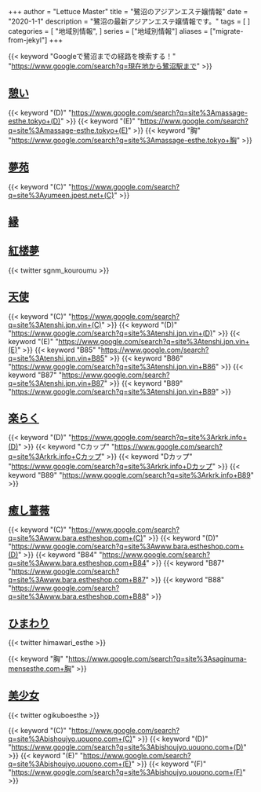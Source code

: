 +++
author = "Lettuce Master"
title = "鷺沼のアジアンエステ嬢情報"
date = "2020-1-1"
description = "鷺沼の最新アジアンエステ嬢情報です。"
tags = [
]
categories = [
    "地域別情報",
]
series = ["地域別情報"]
aliases = ["migrate-from-jekyl"]
+++

{{< keyword "Googleで鷺沼までの経路を検索する！" "https://www.google.com/search?q=現在地から鷺沼駅まで" >}}

## [憩い](http://massage-esthe.tokyo/)
{{< keyword "(D)" "https://www.google.com/search?q=site%3Amassage-esthe.tokyo+(D)" >}} {{< keyword "(E)" "https://www.google.com/search?q=site%3Amassage-esthe.tokyo+(E)" >}} {{< keyword "胸" "https://www.google.com/search?q=site%3Amassage-esthe.tokyo+胸" >}} 

## [夢苑](http://yumeen.jpest.net/)
{{< keyword "(C)" "https://www.google.com/search?q=site%3Ayumeen.jpest.net+(C)" >}} 

## [縁](http://lavender.este88.com/)


## [紅楼夢](https://kou-rou-mu.sweet-relaxation.com/)


{{< twitter sgnm_kouroumu >}}



## [天使](https://tenshi.jpn.vin/)
{{< keyword "(C)" "https://www.google.com/search?q=site%3Atenshi.jpn.vin+(C)" >}} {{< keyword "(D)" "https://www.google.com/search?q=site%3Atenshi.jpn.vin+(D)" >}} {{< keyword "(E)" "https://www.google.com/search?q=site%3Atenshi.jpn.vin+(E)" >}} {{< keyword "B85" "https://www.google.com/search?q=site%3Atenshi.jpn.vin+B85" >}} {{< keyword "B86" "https://www.google.com/search?q=site%3Atenshi.jpn.vin+B86" >}} {{< keyword "B87" "https://www.google.com/search?q=site%3Atenshi.jpn.vin+B87" >}} {{< keyword "B89" "https://www.google.com/search?q=site%3Atenshi.jpn.vin+B89" >}} 

## [楽らく](http://rkrk.info/)
{{< keyword "(D)" "https://www.google.com/search?q=site%3Arkrk.info+(D)" >}} {{< keyword "Cカップ" "https://www.google.com/search?q=site%3Arkrk.info+Cカップ" >}} {{< keyword "Dカップ" "https://www.google.com/search?q=site%3Arkrk.info+Dカップ" >}} {{< keyword "B89" "https://www.google.com/search?q=site%3Arkrk.info+B89" >}} 

## [癒し薔薇](http://www.bara.estheshop.com/)
{{< keyword "(C)" "https://www.google.com/search?q=site%3Awww.bara.estheshop.com+(C)" >}} {{< keyword "(D)" "https://www.google.com/search?q=site%3Awww.bara.estheshop.com+(D)" >}} {{< keyword "B84" "https://www.google.com/search?q=site%3Awww.bara.estheshop.com+B84" >}} {{< keyword "B87" "https://www.google.com/search?q=site%3Awww.bara.estheshop.com+B87" >}} {{< keyword "B88" "https://www.google.com/search?q=site%3Awww.bara.estheshop.com+B88" >}} 

## [ひまわり](https://saginuma-mensesthe.com/)


{{< twitter himawari_esthe >}}

{{< keyword "胸" "https://www.google.com/search?q=site%3Asaginuma-mensesthe.com+胸" >}} 

## [美少女](https://bishoujyo.uouono.com/)


{{< twitter ogikuboesthe >}}

{{< keyword "(C)" "https://www.google.com/search?q=site%3Abishoujyo.uouono.com+(C)" >}} {{< keyword "(D)" "https://www.google.com/search?q=site%3Abishoujyo.uouono.com+(D)" >}} {{< keyword "(E)" "https://www.google.com/search?q=site%3Abishoujyo.uouono.com+(E)" >}} {{< keyword "(F)" "https://www.google.com/search?q=site%3Abishoujyo.uouono.com+(F)" >}} 

